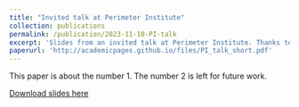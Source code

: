 ```yaml
---
title: "Invited talk at Perimeter Institute"
collection: publications
permalink: /publication/2023-11-10-PI-talk
excerpt: 'Slides from an invited talk at Perimeter Institute. Thanks to people at PIQuIL for inviting me!'
paperurl: 'http://academicpages.github.io/files/PI_talk_short.pdf'
---
```

This paper is about the number 1. The number 2 is left for future work.

[Download slides here](http://victor11235.github.io/files/PI_talk_short.pdf)

